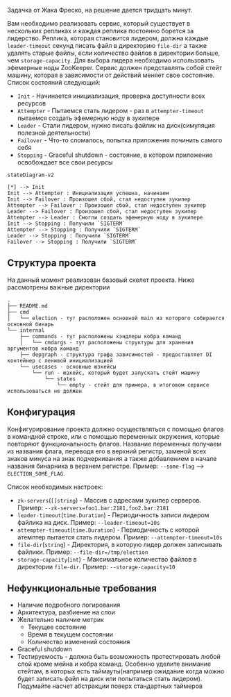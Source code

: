 Задачка от Жака Фреско, на решение дается тридцать минут.

Вам необходимо реализовать сервис, который существует в нескольких репликах и каждая реплика постоянно борется за лидерство. Реплика, которая становится лидером, должна каждые `leader-timeout` секунд писать файл в директорию `file-dir` а также удалять старые файлы, если количество файлов в директории больше, чем `storage-capacity`. Для выбора лидера необходимо использовать эфемерные ноды ZooKeeper. Сервис должен представлять собой стейт машину, которая в зависимости от действий меняет свое состояние. Список состояний следующий:

- `Init` - Начинается инициализация, проверка доступности всех ресурсов
- `Attempter` - Пытаемся стать лидером - раз в `attempter-timeout` пытаемся создать эфемерную ноду в зукипере
- `Leader` - Стали лидером, нужно писать файлик на диск(симуляция полезной деятельности)
- `Failover` - Что-то сломалось, попытка приложения починить самого себя
- `Stopping` - Graceful shutdown - состояние, в котором приложение освобождает все свои ресурсы

```mermaid
stateDiagram-v2

[*] --> Init
Init --> Attempter : Инициализация успешна, начинаем
Init --> Failover : Произошел сбой, стал недоступен зукипер
Attempter --> Failover : Произошел сбой, стал недоступен зукипер
Leader --> Failover : Произошел сбой, стал недоступен зукипер
Attempter --> Leader : Смогли создать эфемерную ноду в зукипере
Init --> Stopping : Получили `SIGTERM`
Attempter --> Stopping : Получили `SIGTERM`
Leader --> Stopping : Получили `SIGTERM`
Failover --> Stopping : Получили `SIGTERM`
```

## Структура проекта

На данный момент реализован базовый скелет проекта. Ниже рассмотрены важные директории

```plain
.
├── README.md
├── cmd
│   └── election - тут расположен основной main из которого собирается основной бинарь
└── internal
    ├── commands - тут расположены хэндлеры кобра команд
    │   └── cmdargs - тут расположены структуры для хранения аргументов кобра команд
    ├── depgraph - структура графа зависимостей - предоставляет DI контейнер с ленивой инициализацией
    └── usecases - основные юзкейсы
        └── run - юзкейс, который будет запускать стейт машину 
            └── states
                └── empty - стейт для примера, в итоговом сервисе использоваться не должен
```

## Конфигурация

Конфигурирование проекта должно осуществляться с помощью флагов в командной строке, или с помощью переменных окружения, которые повторяют функциональность флагов. Название переменных получаем из названия флага, переводя его в верхний регистр, заменой всех знаков минуса на знак подчеркивания а также добавлением в начале названия бинарника в верхнем регистре. Пример: `--some-flag` --> `ELECTION_SOME_FLAG`.

Список необходимых настроек:

- `zk-servers`(`[]string`) - Массив с адресами зукипер серверов. Пример: `--zk-servers=foo1.bar:2181,foo2.bar:2181`
- `leader-timeout`(`time.Duration`) - Периодичность записи лидером файлика на диск. Пример: `--leader-timeout=10s`
- `attempter-timeout`(`time.Duration`) - Периодичность с которой атемптер пытается стать лидером. Пример: `--attempter-timeout=10s`
- `file-dir`(`string`) - Директория, в которую лидер должен записывать файлики. Пример: `--file-dir=/tmp/election`
- `storage-capacity`(`int`) - Максимальное количество файлов в директории `file-dir`. Пример: `--storage-capacity=10`

## Нефункциональные требования

- Наличие подробного логирования
- Архитектура, разбиение на слои
- Желательно наличие метрик
  - Текущее состояние
  - Время в текущем состоянии
  - Количество изменений состояния
- Graceful shutdown
- Тестируемость - должна быть возможность протестировать любой слой кроме мейна и кобра команд. Особенно уделите внимание стейтам, в которых есть таймауты(например ожидание когда можно будет записать файл на диск или попытаться стать лидером). Подумайте насчет абстракции поверх стандартных таймеров

